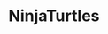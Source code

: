 ---
title: NinjaTurtles
id: NinjaTurtles
desc : Introduction to Programming Techniques Using a Simplified Interactive Game Development Experience
github: https://github.com/TAP-GGC/NinjaTurtles
students: [
  "Anh Tang",
  "Julissa Valdez-Ramos",
  "Jean Makita Mbama"
]
instructors: [
  "Dr. Cindy Robertson",
  "Dr. Anca Doloc-Mihu"
] 
techs: [
  "Computers",
  "Scartch.com",
  "Makey Makey",
  "conductive materials",
  "bananas",
  "Play-Doh",
  "other techs"
]
videos: [https://www.youtube.com/watch?v=mA80Aa55t-U&ab_channel=TechnologyAmbassadorProgram]
events: [
    "Tap Expo",
    "Atlanta Science Festival",
    "Super Saturday Series (S3)",
    "Class Workshops"
]
semester: spring
year: 2024
levels: [
  "k-12",
  "non-Stem",
  "undergraduate",
  "middle-school",
  "college"
] 
difficulty: [
  "beginner"
] 
durationMins: [
  60
]
publishedDate: 2024-04-11
relatedIds: [
  "https://github.com/TAP-GGC/MonsterMakey"
]
image: ./ninjaturtlesGroupPhoto.png
imageTeam: ./ninjaturtlesGroupPhoto.png
---